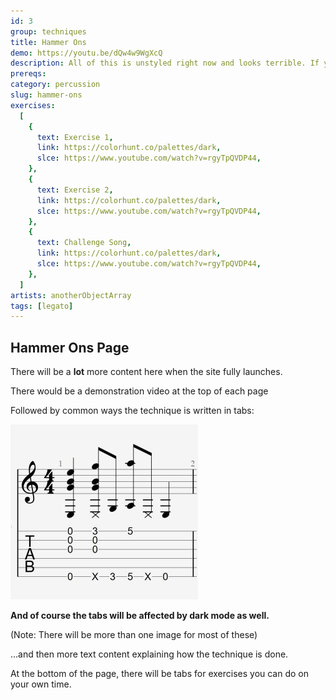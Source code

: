 ```yaml
---
id: 3
group: techniques
title: Hammer Ons
demo: https://youtu.be/dQw4w9WgXcQ
description: All of this is unstyled right now and looks terrible. If you're viewing this page from a mobile device then it'll look even worse.
prereqs:
category: percussion
slug: hammer-ons
exercises:
  [
    {
      text: Exercise 1,
      link: https://colorhunt.co/palettes/dark,
      slce: https://www.youtube.com/watch?v=rgyTpQVDP44,
    },
    {
      text: Exercise 2,
      link: https://colorhunt.co/palettes/dark,
      slce: https://www.youtube.com/watch?v=rgyTpQVDP44,
    },
    {
      text: Challenge Song,
      link: https://colorhunt.co/palettes/dark,
      slce: https://www.youtube.com/watch?v=rgyTpQVDP44,
    },
  ]
artists: anotherObjectArray
tags: [legato]
---
```


## Hammer Ons Page

There will be a **lot** more content here when the site fully launches.

There would be a demonstration video at the top of each page

Followed by common ways the technique is written in tabs:

<div class="tabImg">
  <img src="images/exampletab.jpg" />
</div>

**And of course the tabs will be affected by dark mode as well.**

(Note: There will be more than one image for most of these)

...and then more text content explaining how the technique is done.

At the bottom of the page, there will be tabs for exercises you can do on your own time.
